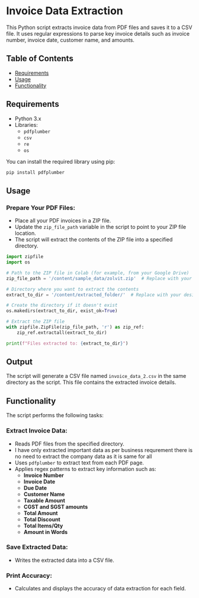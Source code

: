 # Invoice Data Extraction

This Python script extracts invoice data from PDF files and saves it to a CSV file. It uses regular expressions to parse key invoice details such as invoice number, invoice date, customer name, and amounts.

## Table of Contents
- [Requirements](#requirements)
- [Usage](#usage)
- [Functionality](#functionality)

## Requirements

- Python 3.x
- Libraries:
  - `pdfplumber`
  - `csv`
  - `re`
  - `os`

You can install the required library using pip:

```bash
pip install pdfplumber
```

## Usage

### Prepare Your PDF Files:

- Place all your PDF invoices in a ZIP file.
- Update the `zip_file_path` variable in the script to point to your ZIP file location.
- The script will extract the contents of the ZIP file into a specified directory.

```python
import zipfile
import os

# Path to the ZIP file in Colab (for example, from your Google Drive)
zip_file_path = '/content/sample_data/zolvit.zip'  # Replace with your actual ZIP file path

# Directory where you want to extract the contents
extract_to_dir = '/content/extracted_folder/'  # Replace with your desired extraction path

# Create the directory if it doesn't exist
os.makedirs(extract_to_dir, exist_ok=True)

# Extract the ZIP file
with zipfile.ZipFile(zip_file_path, 'r') as zip_ref:
    zip_ref.extractall(extract_to_dir)

print(f"Files extracted to: {extract_to_dir}")
```

## Output

The script will generate a CSV file named `invoice_data_2.csv` in the same directory as the script. This file contains the extracted invoice details.

## Functionality

The script performs the following tasks:

### Extract Invoice Data:

- Reads PDF files from the specified directory.
- I have only extracted important data as per business requrement there is no need to extract the company data as it is same for all
- Uses `pdfplumber` to extract text from each PDF page.
- Applies regex patterns to extract key information such as:
  - **Invoice Number**
  - **Invoice Date**
  - **Due Date**
  - **Customer Name**
  - **Taxable Amount**
  - **CGST and SGST amounts**
  - **Total Amount**
  - **Total Discount**
  - **Total Items/Qty**
  - **Amount in Words**
    



### Save Extracted Data:

- Writes the extracted data into a CSV file.

### Print Accuracy:

- Calculates and displays the accuracy of data extraction for each field.
